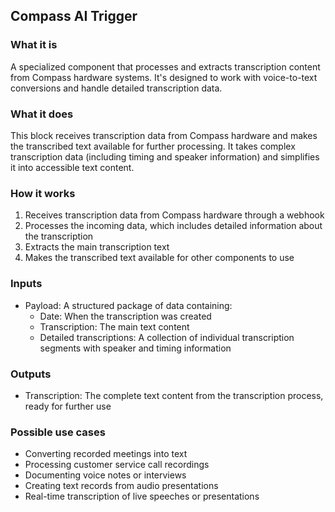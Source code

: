 
## Compass AI Trigger

### What it is
A specialized component that processes and extracts transcription content from Compass hardware systems. It's designed to work with voice-to-text conversions and handle detailed transcription data.

### What it does
This block receives transcription data from Compass hardware and makes the transcribed text available for further processing. It takes complex transcription data (including timing and speaker information) and simplifies it into accessible text content.

### How it works
1. Receives transcription data from Compass hardware through a webhook
2. Processes the incoming data, which includes detailed information about the transcription
3. Extracts the main transcription text
4. Makes the transcribed text available for other components to use

### Inputs
- Payload: A structured package of data containing:
  - Date: When the transcription was created
  - Transcription: The main text content
  - Detailed transcriptions: A collection of individual transcription segments with speaker and timing information

### Outputs
- Transcription: The complete text content from the transcription process, ready for further use

### Possible use cases
- Converting recorded meetings into text
- Processing customer service call recordings
- Documenting voice notes or interviews
- Creating text records from audio presentations
- Real-time transcription of live speeches or presentations

